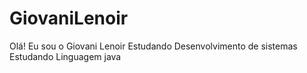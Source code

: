 # GiovaniLenoir
Olá! Eu sou o Giovani Lenoir
Estudando Desenvolvimento de sistemas 
Estudando Linguagem java 


 

